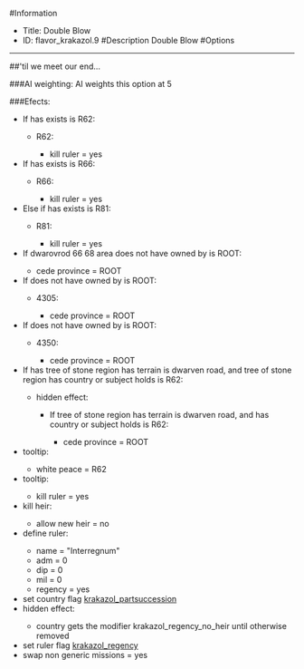 #Information
 - Title: Double Blow
 - ID: flavor_krakazol.9
#Description
Double Blow
#Options

___
##'til we meet our end…

###AI weighting:
AI weights this option at 5


###Efects:<ul><li>If has exists is R62:</li><ul><li>R62:</li><ul><li>kill ruler = yes</li></ul></ul><li>If has exists is R66:</li><ul><li>R66:</li><ul><li>kill ruler = yes</li></ul></ul><li>Else if has exists is R81:</li><ul><li>R81:</li><ul><li>kill ruler = yes</li></ul></ul><li>If dwarovrod 66 68 area does not have owned by is ROOT:</li><ul><li>cede province = ROOT</li></ul><li>If does not have owned by is ROOT:</li><ul><li>4305:</li><ul><li>cede province = ROOT</li></ul></ul><li>If does not have owned by is ROOT:</li><ul><li>4350:</li><ul><li>cede province = ROOT</li></ul></ul><li>If has tree of stone region has terrain is dwarven road, and tree of stone region has country or subject holds is R62:</li><ul><li>hidden effect:</li><ul><li>If tree of stone region has terrain is dwarven road, and  has country or subject holds is R62:</li><ul><li>cede province = ROOT</li></ul></ul></ul><li>tooltip:</li><ul><li>white peace = R62</li></ul><li>tooltip:</li><ul><li>kill ruler = yes</li></ul><li>kill heir:</li><ul><li>allow new heir = no</li></ul><li>define ruler:</li><ul><li>name = "Interregnum"</li><li>adm = 0</li><li>dip = 0</li><li>mil = 0</li><li>regency = yes</li></ul><li>set country flag [krakazol_partsuccession](../flags/krakazol_partsuccession.md)</li><li>hidden effect:</li><ul><li>country gets the modifier krakazol_regency_no_heir until otherwise removed</li></ul><li>set ruler flag [krakazol_regency](../flags/krakazol_regency.md)</li><li>swap non generic missions = yes</li></ul>
